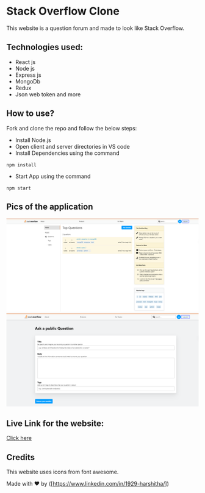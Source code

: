 # Stack Overflow Clone

This website is a question forum and made to look like Stack Overflow.

## Technologies used:

- React js
- Node js
- Express js
- MongoDb
- Redux
- Json web token and more

## How to use?

Fork and clone the repo and follow the below steps:

- Install Node.js
- Open client and server directories in VS code
- Install Dependencies using the command

```
npm install
```

- Start App using the command

```
npm start
```

## Pics of the application

<img src="https://github.com/2919harshitha/stack-overflow/blob/master/Screenshots/Homepage.png">
<img src="https://github.com/2919harshitha/stack-overflow/blob/master/Screenshots/AskQuestion.png">

## Live Link for the website:

[Click here](https://stack-overflow-manoj.netlify.app/)

## Credits

This website uses icons from font awesome.


Made with ❤️ by ([https://www.linkedin.com/in/1929-harshitha/])
